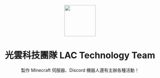 <p align="center"> 
  <img src="https://cdn.discordapp.com/attachments/1058257662556508170/1058257815791210506/icon-clear-background.png" style=" width:100px ; height:100px "  >
</p> 
  <h1 align="center">光雲科技團隊 LAC Technology Team
</h1>
<p align="center"> 製作 Minecraft 伺服器、Discord 機器人還有主辦各種活動！</p>
